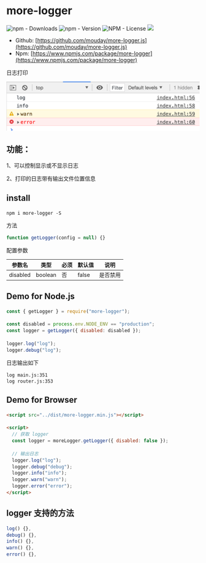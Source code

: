 # more-logger

![npm - Downloads](https://img.shields.io/npm/dm/more-logger)
![npm - Version](https://img.shields.io/npm/v/more-logger)
![NPM - License](https://img.shields.io/npm/l/more-logger)
[![](https://data.jsdelivr.com/v1/package/npm/more-logger/badge)](https://www.jsdelivr.com/package/npm/more-logger)

- Github: [https://github.com/mouday/more-logger.js](https://github.com/mouday/more-logger.js)
- Npm: [https://www.npmjs.com/package/more-logger](https://www.npmjs.com/package/more-logger)

日志打印

![](doc/loger.png)

## 功能：

1、可以控制显示或不显示日志

2、打印的日志带有输出文件位置信息

## install

```
npm i more-logger -S
```

方法

```js
function getLogger(config = null) {}
```

配置参数

| 参数名   | 类型    | 必须 | 默认值 | 说明     |
| -------- | ------- | ---- | ------ | -------- |
| disabled | boolean | 否   | false  | 是否禁用 |

## Demo for Node.js

```js
const { getLogger } = require("more-logger");

const disabled = process.env.NODE_ENV == "production";
const logger = getLogger({ disabled: disabled });

logger.log("log");
logger.debug("log");
```

日志输出如下

```
log main.js:351
log router.js:353
```

## Demo for Browser

```html
<script src="../dist/more-logger.min.js"></script>

<script>
  // 获取 logger
  const logger = moreLogger.getLogger({ disabled: false });

  // 输出日志
  logger.log("log");
  logger.debug("debug");
  logger.info("info");
  logger.warn("warn");
  logger.error("error");
</script>
```

## logger 支持的方法

```js
log() {},
debug() {},
info() {},
warn() {},
error() {},
```
